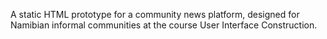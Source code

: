A static HTML prototype for a community news platform, designed for Namibian informal communities at the course User Interface Construction. 
